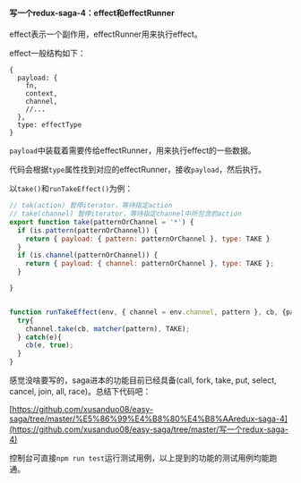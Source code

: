#### 写一个redux-saga-4：effect和effectRunner

effect表示一个副作用，effectRunner用来执行effect。

effect一般结构如下：

```
{
  payload: {
    fn,
    context,
    channel,
    //...
  },
  type: effectType
}
```

`payload`中装载着需要传给effectRunner，用来执行effect的一些数据。

代码会根据`type`属性找到对应的effectRunner，接收`payload`，然后执行。

以`take()`和`runTakeEffect()`为例：

```javascript
// tak(action) 暂停iterator，等待指定action
// take(channel) 暂停iterator，等待指定channel中所包含的action
export function take(patternOrChannel = '*') {
  if (is.pattern(patternOrChannel)) {
    return { payload: { pattern: patternOrChannel }, type: TAKE }
  }
  if (is.channel(patternOrChannel)) {
    return { payload: { channel: patternOrChannel }, type: TAKE };
  }

}


function runTakeEffect(env, { channel = env.channel, pattern }, cb, {parentTask}) {
  try{
    channel.take(cb, matcher(pattern), TAKE);
  } catch(e){
    cb(e, true);
  }
}
```



感觉没啥要写的，saga进本的功能目前已经具备(call, fork, take, put, select, cancel, join, all, race)。总结下代码吧：

[https://github.com/xusanduo08/easy-saga/tree/master/%E5%86%99%E4%B8%80%E4%B8%AAredux-saga-4](https://github.com/xusanduo08/easy-saga/tree/master/写一个redux-saga-4)

控制台可直接`npm run test`运行测试用例，以上提到的功能的测试用例均能跑通。